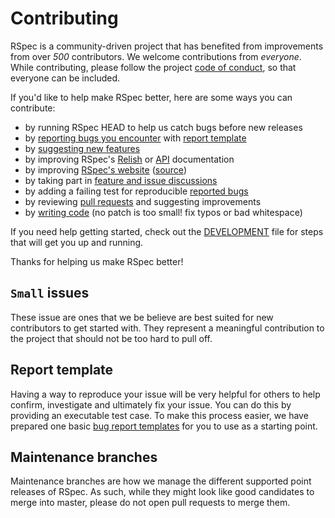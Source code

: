 <!---
This file was generated on 2018-04-17T19:41:57+02:00 from the rspec-dev repo.
DO NOT modify it by hand as your changes will get lost the next time it is generated.
-->

# Contributing

RSpec is a community-driven project that has benefited from improvements from over *500* contributors.
We welcome contributions from *everyone*. While contributing, please follow the project [code of conduct](CODE_OF_CONDUCT.md), so that everyone can be included.

If you'd like to help make RSpec better, here are some ways you can contribute:

  - by running RSpec HEAD to help us catch bugs before new releases
  - by [reporting bugs you encounter](https://github.com/rspec/rspec-mocks/issues/new) with [report template](#report-template)
  - by [suggesting new features](https://github.com/rspec/rspec-mocks/issues/new)
  - by improving RSpec's [Relish](https://relishapp.com/rspec) or [API](http://rspec.info/documentation/) documentation
  - by improving [RSpec's website](http://rspec.info/) ([source](https://github.com/rspec/rspec.github.io))
  - by taking part in [feature and issue discussions](https://github.com/rspec/rspec-mocks/issues)
  - by adding a failing test for reproducible [reported bugs](https://github.com/rspec/rspec-mocks/issues)
  - by reviewing [pull requests](https://github.com/rspec/rspec-mocks/pulls) and suggesting improvements
  - by [writing code](DEVELOPMENT.md) (no patch is too small! fix typos or bad whitespace)

If you need help getting started, check out the [DEVELOPMENT](DEVELOPMENT.md) file for steps that will get you up and running.

Thanks for helping us make RSpec better!

## `Small` issues

These issue are ones that we be believe are best suited for new contributors to
get started with. They represent a meaningful contribution to the project that
should not be too hard to pull off.

## Report template

Having a way to reproduce your issue will be very helpful for others to help confirm,
investigate and ultimately fix your issue. You can do this by providing an executable
test case. To make this process easier, we have prepared one basic
[bug report templates](REPORT_TEMPLATE.md) for you to use as a starting point.

## Maintenance branches

Maintenance branches are how we manage the different supported point releases
of RSpec. As such, while they might look like good candidates to merge into
master, please do not open pull requests to merge them.
